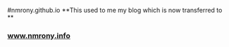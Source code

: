 #nmrony.github.io
**This used to me my blog which is now transferred to ** <a href="http://www.nmrony.info"><h3>www.nmrony.info</h3></a>
